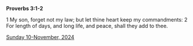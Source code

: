 **Proverbs 3:1-2**

1 My son, forget not my law; but let thine heart keep my commandments: 2 For length of days, and long life, and peace, shall they add to thee.

[Sunday 10-November, 2024](https://getbible.net/kjv/Proverbs/3/1-2)
